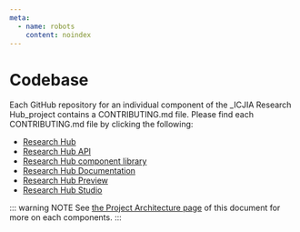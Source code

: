 ```yaml
---
meta:
  - name: robots
    content: noindex
---
```


# Codebase

Each GitHub repository for an individual component of the \_ICJIA Research Hub_project contains a CONTRIBUTING.md file. Please find each CONTRIBUTING.md file by clicking the following:

- [Research Hub](https://github.com/ICJIA/icjia-research/blob/master/CONTRIBUTING)
- [Research Hub API](https://github.com/ICJIA/icjia-research-api/blob/master/CONTRIBUTING)
- [Research Hub component library](https://github.com/ICJIA/icjia-research-lib/blob/master/CONTRIBUTING)
- [Research Hub Documentation](https://github.com/ICJIA/icjia-research-docs/blob/master/CONTRIBUTING)
- [Research Hub Preview](https://github.com/ICJIA/icjia-research-preview/blob/master/CONTRIBUTING)
- [Research Hub Studio](https://github.com/ICJIA/icjia-research-studio/blob/master/CONTRIBUTING)

::: warning NOTE
See [the Project Architecture page](../architecture.md) of this document for more on each components.
:::
